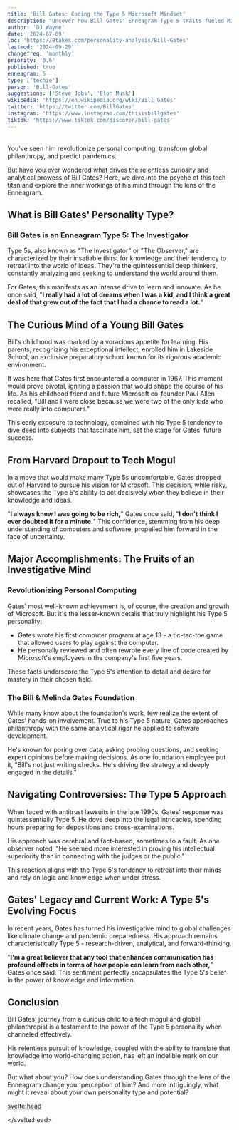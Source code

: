 ```yaml
---
title: 'Bill Gates: Coding the Type 5 Microsoft Mindset'
description: "Uncover how Bill Gates' Enneagram Type 5 traits fueled Microsoft's rise. From DOS to philanthropy, explore the mind behind the tech revolution."
author: 'DJ Wayne'
date: '2024-07-09'
loc: 'https://9takes.com/personality-analysis/Bill-Gates'
lastmod: '2024-09-29'
changefreq: 'monthly'
priority: '0.6'
published: true
enneagram: 5
type: ['techie']
person: 'Bill-Gates'
suggestions: ['Steve Jobs', 'Elon Musk']
wikipedia: 'https://en.wikipedia.org/wiki/Bill_Gates'
twitter: 'https://twitter.com/BillGates'
instagram: 'https://www.instagram.com/thisisbillgates'
tiktok: 'https://www.tiktok.com/discover/bill-gates'
---
```


<script>
	import  PopCard  from "$lib/components/atoms/PopCard.svelte";
import BlogPurpose from '$lib/components/blog/BlogPurpose.svelte'
</script>
<div
	style="display: flex;
    justify-content: center;
    margin: 1rem 0;
	"
>
	<PopCard
		image={`/types/5s/${'Bill-Gates'}.webp`}
		showIcon={false}
		enneagramType="5"
		displayText="Bill Gates"
		subtext=""
	/>
</div>

<p class="firstLetter">You've seen him revolutionize personal computing, transform global philanthropy, and predict pandemics.</p>

But have you ever wondered what drives the relentless curiosity and analytical prowess of Bill Gates? Here, we dive into the psyche of this tech titan and explore the inner workings of his mind through the lens of the Enneagram.

## What is Bill Gates' Personality Type?

### Bill Gates is an Enneagram Type 5: The Investigator

Type 5s, also known as "The Investigator" or "The Observer," are characterized by their insatiable thirst for knowledge and their tendency to retreat into the world of ideas. They're the quintessential deep thinkers, constantly analyzing and seeking to understand the world around them.

For Gates, this manifests as an intense drive to learn and innovate. As he once said, "**I really had a lot of dreams when I was a kid, and I think a great deal of that grew out of the fact that I had a chance to read a lot.**"

## The Curious Mind of a Young Bill Gates

Bill's childhood was marked by a voracious appetite for learning. His parents, recognizing his exceptional intellect, enrolled him in Lakeside School, an exclusive preparatory school known for its rigorous academic environment.

It was here that Gates first encountered a computer in 1967. This moment would prove pivotal, igniting a passion that would shape the course of his life. As his childhood friend and future Microsoft co-founder Paul Allen recalled, "Bill and I were close because we were two of the only kids who were really into computers."

This early exposure to technology, combined with his Type 5 tendency to dive deep into subjects that fascinate him, set the stage for Gates' future success.

## From Harvard Dropout to Tech Mogul

In a move that would make many Type 5s uncomfortable, Gates dropped out of Harvard to pursue his vision for Microsoft. This decision, while risky, showcases the Type 5's ability to act decisively when they believe in their knowledge and ideas.

"**I always knew I was going to be rich,**" Gates once said, "**I don't think I ever doubted it for a minute.**" This confidence, stemming from his deep understanding of computers and software, propelled him forward in the face of uncertainty.

## Major Accomplishments: The Fruits of an Investigative Mind

### Revolutionizing Personal Computing

Gates' most well-known achievement is, of course, the creation and growth of Microsoft. But it's the lesser-known details that truly highlight his Type 5 personality:

- Gates wrote his first computer program at age 13 - a tic-tac-toe game that allowed users to play against the computer.
- He personally reviewed and often rewrote every line of code created by Microsoft's employees in the company's first five years.

These facts underscore the Type 5's attention to detail and desire for mastery in their chosen field.

### The Bill & Melinda Gates Foundation

While many know about the foundation's work, few realize the extent of Gates' hands-on involvement. True to his Type 5 nature, Gates approaches philanthropy with the same analytical rigor he applied to software development.

He's known for poring over data, asking probing questions, and seeking expert opinions before making decisions. As one foundation employee put it, "Bill's not just writing checks. He's driving the strategy and deeply engaged in the details."

<BlogPurpose/>

## Navigating Controversies: The Type 5 Approach

When faced with antitrust lawsuits in the late 1990s, Gates' response was quintessentially Type 5. He dove deep into the legal intricacies, spending hours preparing for depositions and cross-examinations.

His approach was cerebral and fact-based, sometimes to a fault. As one observer noted, "He seemed more interested in proving his intellectual superiority than in connecting with the judges or the public."

This reaction aligns with the Type 5's tendency to retreat into their minds and rely on logic and knowledge when under stress.

## Gates' Legacy and Current Work: A Type 5's Evolving Focus

In recent years, Gates has turned his investigative mind to global challenges like climate change and pandemic preparedness. His approach remains characteristically Type 5 - research-driven, analytical, and forward-thinking.

"**I'm a great believer that any tool that enhances communication has profound effects in terms of how people can learn from each other,**" Gates once said. This sentiment perfectly encapsulates the Type 5's belief in the power of knowledge and information.

## Conclusion

Bill Gates' journey from a curious child to a tech mogul and global philanthropist is a testament to the power of the Type 5 personality when channeled effectively.

His relentless pursuit of knowledge, coupled with the ability to translate that knowledge into world-changing action, has left an indelible mark on our world.

But what about you? How does understanding Gates through the lens of the Enneagram change your perception of him? And more intriguingly, what might it reveal about your own personality type and potential?

<svelte:head>

<script type="application/ld+json">
{
  "@context": "http://schema.org",
  "@graph": [
    {
      "@type": "Article",
      "articleBody": "You've seen him revolutionize personal computing, transform global philanthropy, and predict pandemics. But have you ever wondered what drives the relentless curiosity and analytical prowess of Bill Gates? Today, we dive deep into the psyche of this tech titan and explore the inner workings of his mind through the lens of the Enneagram. This article explores Bill Gates' personality from the perspective of the Enneagram Type 5, delving into his upbringing, rise to fame, major accomplishments, and how he has navigated challenges and controversies.",
      "author": {
        "@type": "Person",
        "name": "DJ Wayne",
        "sameAs": ["https://www.instagram.com/djwayne3/", "https://www.youtube.com/@djwayne3", "https://www.linkedin.com/in/davidtwayne/", "https://twitter.com/djwayne3"]
      },
      "dateModified": "2024-09-29",
      "datePublished": "2024-07-09",
      "description": "This blog post examines Bill Gates' personality through the lens of the Enneagram Type 5, exploring his upbringing, rise to fame, major accomplishments, and how he has handled challenges and controversies.",
      "headline": "The Mind Behind Microsoft: Unveiling Bill Gates' Enneagram Type 5 Personality",
      "image": {
        "@type": "ImageObject",
        "height": 900,
        "url": "https://9takes.com/types/5s/Bill-Gates.webp",
        "width": 900
      },
      "mainEntityOfPage": {
        "@id": "https://9takes.com/personality-analysis/Bill-Gates",
        "@type": "WebPage"
      },
      "mentions": {
        "@type": "Person",
        "name": "Bill Gates",
        "sameAs": [
          "https://en.wikipedia.org/wiki/Bill_Gates",
          "https://www.gatesnotes.com/",
          "https://twitter.com/BillGates"
        ]
      },
      "publisher": {
        "@type": "Organization",
        "sameAs": ["https://www.instagram.com/9takesdotcom/", "https://twitter.com/9takesdotcom"],
        "logo": {
          "@type": "ImageObject",
          "url": "https://9takes.com/brand/aero.png"
        },
        "name": "9takes"
      }
    },
    {
      "@type": "FAQPage",
      "mainEntity": [
        {
          "@type": "Question",
          "name": "What is Bill Gates' Enneagram type?",
          "acceptedAnswer": {
            "@type": "Answer",
            "text": "Bill Gates is an Enneagram Type 5, also known as The Investigator or The Observer. Type 5s are characterized by their insatiable thirst for knowledge, analytical thinking, and tendency to retreat into the world of ideas."
          }
        },
        {
          "@type": "Question",
          "name": "How did Bill Gates' upbringing shape his Enneagram Type 5 personality?",
          "acceptedAnswer": {
            "@type": "Answer",
            "text": "Bill Gates' childhood was marked by a voracious appetite for learning. His early exposure to computers at Lakeside School ignited a passion that would shape his life. This, combined with his Type 5 tendency to dive deep into subjects that fascinate him, set the stage for his future success."
          }
        },
        {
          "@type": "Question",
          "name": "What are some lesser-known facts about Bill Gates that reflect his Enneagram Type 5 traits?",
          "acceptedAnswer": {
            "@type": "Answer",
            "text": "Gates wrote his first computer program at age 13, a tic-tac-toe game. In Microsoft's early years, he personally reviewed and often rewrote every line of code. These facts underscore the Type 5's attention to detail and desire for mastery in their chosen field."
          }
        },
        {
          "@type": "Question",
          "name": "How does Bill Gates approach philanthropy as an Enneagram Type 5?",
          "acceptedAnswer": {
            "@type": "Answer",
            "text": "True to his Type 5 nature, Gates approaches philanthropy with analytical rigor. He's known for poring over data, asking probing questions, and seeking expert opinions before making decisions. This reflects the Type 5's tendency to rely on knowledge and analysis when tackling complex problems."
          }
        },
        {
          "@type": "Question",
          "name": "How has Bill Gates handled controversies as an Enneagram Type 5?",
          "acceptedAnswer": {
            "@type": "Answer",
            "text": "When faced with antitrust lawsuits in the late 1990s, Gates' response was quintessentially Type 5. He dove deep into the legal intricacies, spending hours preparing for depositions. His approach was cerebral and fact-based, reflecting the Type 5's tendency to retreat into their minds and rely on logic when under stress."
          }
        }
      ]
    }
  ]
}
</script>

</svelte:head>

<style lang="scss"></style>

